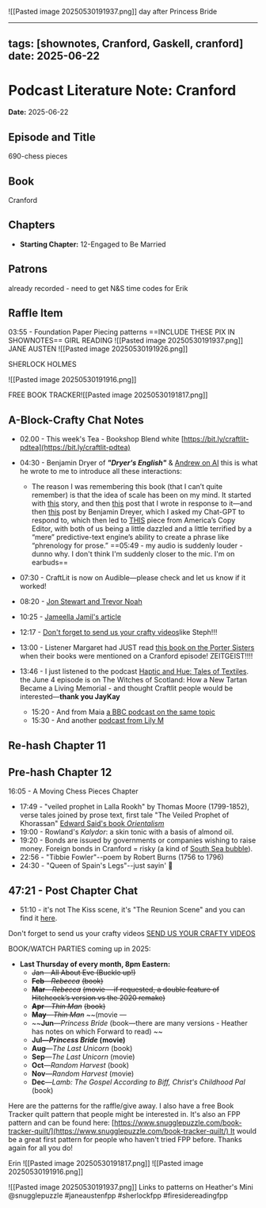 ![[Pasted image 20250530191937.png]] day after Princess Bride

---
tags: [shownotes, Cranford, Gaskell, cranford]
date: 2025-06-22
---

# Podcast Literature Note: Cranford

**Date:** 2025-06-22

## Episode and Title
690-chess pieces

## Book
Cranford

## Chapters
- **Starting Chapter:** 12-Engaged to Be Married
## Patrons
already recorded - need to get N&S time codes for Erik

## Raffle Item
03:55 - Foundation Paper Piecing patterns ==INCLUDE THESE PIX IN SHOWNOTES==
GIRL READING
![[Pasted image 20250530191937.png]]
JANE AUSTEN
![[Pasted image 20250530191926.png]]

SHERLOCK HOLMES

![[Pasted image 20250530191916.png]]

FREE BOOK TRACKER![[Pasted image 20250530191817.png]]


## A-Block-Crafty Chat Notes
- 02.00 - This week's Tea - Bookshop Blend white  [https://bit.ly/craftlit-pdtea](https://bit.ly/craftlit-pdtea)
- 04:30 - Benjamin Dryer of ***"Dryer's English"*** & [Andrew on AI](https://open.substack.com/pub/brokenhand/p/the-mysterious-gifts-of-scale?utm_source=share&utm_medium=android&r=105e3) this is what he wrote to me to introduce all these interactions: 
	- The reason I was remembering this book (that I can’t quite remember) is that the idea of scale has been on my mind. It started with [this]([https://open.substack.com/pub/amandaguinzburg/p/diabolus-ex-machina?utm_source=share&utm_medium=android&r=105e3](https://open.substack.com/pub/amandaguinzburg/p/diabolus-ex-machina?utm_source=share&utm_medium=android&r=105e3)) story, and then [this]([https://brokenhand.substack.com/p/calibrating-your-instrument](https://brokenhand.substack.com/p/calibrating-your-instrument)) post that I wrote in response to it—and then [this]([https://substack.com/home/post/p-165017603](https://substack.com/home/post/p-165017603)) post by Benjamin Dreyer, which I asked my Chat-GPT to respond to, which then led to [THIS]([https://substack.com/home/post/p-165227359](https://substack.com/home/post/p-165227359)) piece from America’s Copy Editor, with both of us being a little dazzled and a little terrified by a “mere” predictive-text engine’s ability to create a phrase like “phrenology for prose.” 
==05:49 - my audio is suddenly louder - dunno why. I don't think I'm suddenly closer to the mic. I'm on earbuds==

- 07:30 - CraftLit is now on Audible—please check and let us know if it worked!
- 08:20 - [Jon Stewart and Trevor Noah](https://youtu.be/44uC12g9ZVk?si=VCrw2FknikTnglwZ)
- 10:25 - [Jameella Jamil's article](https://open.substack.com/pub/jameelajamil/p/i-think-im-done-with-being-interviewed)
- 12:17 - [Don't forget to send us your crafty videos](https://bit.ly/craftlit-be-crafty)like Steph!!!
- 13:00 - Listener Margaret had JUST read [this book on the Porter Sisters](https://www.sisternovelists.com/who-were-the-porter-sisters.htmlhttps://www.sisternovelists.com/who-were-the-porter-sisters.html) when their books were mentioned on a Cranford episode! ZEITGEIST!!!! 
- 13:46 - I just listened to the podcast [Haptic and Hue: Tales of Textiles](https://pca.st/episode/81cf4576-9a83-4405-8f07-6a2cd8d9e32f). the June 4 episode is on The Witches of Scotland: How a New Tartan Became a Living Memorial - and thought Craftlit people would be interested—**thank you JayKay**
	- 15:20 - And from Maia [a BBC podcast on the same topic](https://www.bbc.co.uk/sounds/brand/m001mc4p?partner=uk.co.bbc&origin=share-mobile) 
	- 15:30 - And another [podcast from Lily M](https://pca.st/episode/dc4a7d60-4241-4af6-9a51-0809a596b13a) 

## Re-hash Chapter 11

## Pre-hash Chapter 12
16:05 - A Moving Chess Pieces Chapter
- 17:49 -  "veiled prophet in Lalla Rookh" by Thomas Moore (1799-1852), verse tales joined by prose text, first tale "The Veiled Prophet of Khorassan"  [Edward Said's book *Orientalism*](https://en.wikipedia.org/wiki/Orientalism_(book)) 
- 19:00 - Rowland's *Kalydor*: a skin tonic with a basis of almond oil.
- 19:20 - Bonds are issued by governments or companies wishing to raise money. Foreign bonds in Cranford = risky (a kind of [South Sea bubble](https://youtu.be/k1kndKWJKB8?si=MOMsj302YiQ4RXbK)).
- 22:56 - "Tibbie Fowler"--poem by Robert Burns (1756 to 1796)
- 24:30 - "Queen of Spain's Legs"--just sayin' 🤣

## 47:21 - Post Chapter Chat
- 51:10 - it's not The Kiss scene, it's "The Reunion Scene" and you can find it [here](https://www.hmhco.com/~/media/sites/princessbride/goldman-princess-bride-response-letter.pdf?la=en&srsltid=AfmBOoqgqwRizlKydQGyDwkMLfDlc6Rl_EqrP0WMCoAliv578-1wd1jk&utm).

Don't forget to send us your crafty videos  [SEND US YOUR CRAFTY VIDEOS](https://bit.ly/craftlit-be-crafty) 

BOOK/WATCH PARTIES coming up in 2025:
- **Last Thursday of every month, 8pm Eastern:**
	- ~~Jan—All About Eve (Buckle up!)~~
    - **~~Feb~~**~~—~~_~~Rebecca~~_ ~~(book)~~
    - **~~Mar~~**~~—~~_~~Rebecca~~_ ~~(movie —if requested, a double feature of Hitchcock’s version vs the 2020 remake)~~
    - **~~Apr~~**~~—~~_~~Thin Man~~_ ~~(book)~~
    - **~~May~~**~~—~~_~~Thin Man~~_ ~~(movie —
    - ~~**Jun**—_Princess Bride_ (book—there are many versions - Heather has notes on which Forward to read) ~~
    - **Jul—_Princess Bride_ (movie)**
    - **Aug**—_The Last Unicorn_ (book)
    - **Sep**—_The Last Unicorn_ (movie)
    - **Oct**—_Random Harvest_ (book)
    - **Nov**—_Random Harvest_ (movie)
    - **Dec**—_Lamb: The Gospel According to Biff, Christ's Childhood Pal_ (book)



Here are the patterns for the raffle/give away. I also have a free Book Tracker quilt pattern that people might be interested in. It's also an FPP pattern and can be found here: [https://www.snugglepuzzle.com/book-tracker-quilt/](https://www.snugglepuzzle.com/book-tracker-quilt/) It would be a great first pattern for people who haven't tried FPP before.
Thanks again for all you do!

Erin
![[Pasted image 20250530191817.png]]
![[Pasted image 20250530191916.png]]
 
![[Pasted image 20250530191937.png]]
Links to patterns on Heather's Mini
@snugglepuzzle #janeaustenfpp #sherlockfpp #firesidereadingfpp

